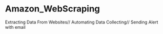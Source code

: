 # Amazon_WebScraping
Extracting Data From Websites// Automating Data Collecting// Sending Alert with email
